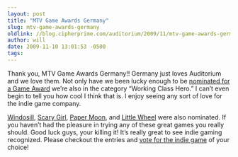 ```yaml
---
layout: post
title: "MTV Game Awards Germany"
slug: mtv-game-awards-germany
oldlink: //blog.cipherprime.com/auditorium/2009/11/mtv-game-awards-germany
author: will
date: 2009-11-10 13:01:53 -0500
tags: 
---
```


Thank you, MTV Game Awards Germany!! Germany just loves Auditorium and we love them. Not only have we been lucky enough to be [nominated for a Game Award](http://www.mtvgameawards.de/voting.php "MTV Game Awards") we’re also in the category “Working Class Hero.” I can’t even begin to tell you how cool I think that is. I enjoy seeing any sort of love for the indie game company.

[Windosill](http://windosill.com/ "Windosill"), [Scary Girl](http://www.scarygirl.com/ "Scary Girl"), [Paper Moon](http://blurst.com/paper-moon/ "Paper Moon"), and [Little Wheel](http://www.fastgames.com/littlewheel.html "Little Wheel") were also nominated. If you haven’t had the pleasure in trying any of these great games you really should. Good luck guys, your killing it! It’s really great to see indie gaming recognized. Please checkout the entries and [vote for the indie game](http://www.mtvgameawards.de/voting.php "Vote For Indie Games") of your choice!
